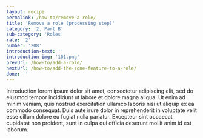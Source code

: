 ```yaml
---
layout: recipe
permalink: /how-to/remove-a-role/
title: 'Remove a role (processing step)'
category: '2. Part B'
sub-category: 'Roles'
rate: '2'
number: '208'
introduction-text: ''
introduction-img: '101.png'
prevUrl: /how-to/add-a-role/
nextUrl: /how-to/add-the-zone-feature-to-a-role/
done: ''
---
```


Introduction lorem ipsum dolor sit amet, consectetur adipiscing elit, sed do eiusmod tempor incididunt ut labore et dolore magna aliqua. Ut enim ad minim veniam, quis nostrud exercitation ullamco laboris nisi ut aliquip ex ea commodo consequat. Duis aute irure dolor in reprehenderit in voluptate velit esse cillum dolore eu fugiat nulla pariatur. Excepteur sint occaecat cupidatat non proident, sunt in culpa qui officia deserunt mollit anim id est laborum.

